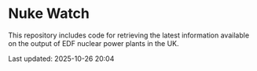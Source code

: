 # Nuke Watch

This repository includes code for retrieving the latest information available on the output of EDF nuclear power plants in the UK.

Last updated: 2025-10-26 20:04